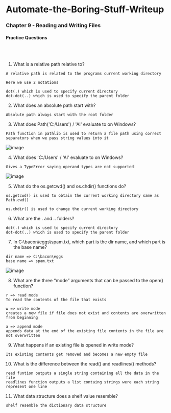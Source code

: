 # Automate-the-Boring-Stuff-Writeup

<h3>Chapter 9 - Reading and Writing Files</h3>

<h4>Practice Questions </h4><br></br>

1. What is a relative path relative to?

```
A relative path is related to the programs current working directory

Here we use 2 notations 

dot(.) which is used to specify current directory
dot-dot(..) which is used to specify the parent folder
```

2. What does an absolute path start with?

```
Absolute path always start with the root folder
```

3. What does Path('C:/Users') / 'Al' evaluate to on Windows?

```
Path function in pathlib is used to return a file path using correct separators when we pass string values into it
```
![image](https://user-images.githubusercontent.com/113903135/219950065-1a22bdd2-8128-46e9-8542-a6c035575985.png)

4. What does 'C:/Users' / 'Al' evaluate to on Windows?

```
Gives a TypeError saying operand types are not supported
```
![image](https://user-images.githubusercontent.com/113903135/219950499-7c89ee5d-3a90-4849-a39c-217ff5c7e411.png)

5. What do the os.getcwd() and os.chdir() functions do?

```
os.getcwd() is used to obtain the current working directory same as Path.cwd()

os.chdir() is used to change the current working directory
```

6. What are the . and .. folders?

```
dot(.) which is used to specify current directory
dot-dot(..) which is used to specify the parent folder
```

7. In C:\bacon\eggs\spam.txt, which part is the dir name, and which part is the base name?

```
dir name => C:\bacon\eggs
base name => spam.txt
```

![image](https://user-images.githubusercontent.com/113903135/219951255-29b197f0-ac4c-4b44-8ffe-ae9b21d87467.png)


8. What are the three “mode” arguments that can be passed to the open() function?

```
r => read mode 
To read the contents of the file that exists

w => write mode
creates a new file if file does not exist and contents are overwritten from beginning 

a => append mode
appends data at the end of the existing file contents in the file are not overwritten
```

9. What happens if an existing file is opened in write mode?

```
Its existing contents get removed and becomes a new empty file
```

10. What is the difference between the read() and readlines() methods?

```
read funtion outputs a single string containing all the data in the file 
readlines function outputs a list containg strings were each string represent one line
```

11. What data structure does a shelf value resemble?

```
shelf resemble the dictionary data structure
```
